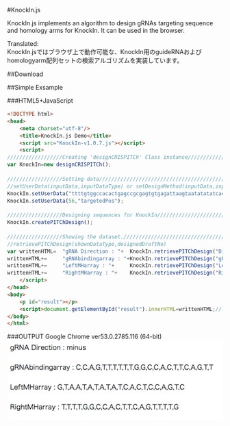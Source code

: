 #KnockIn.js

KnockIn.js implements an algorithm to design gRNAs targeting sequence and homology arms for KnockIn. It can be used in the browser.

Translated:  
KnockIn.jsではブラウザ上で動作可能な、KnockIn用のguideRNAおよびhomologyarm配列セットの検索アルゴリズムを実装しています。

##Download

##Simple Exsample

###HTML5+JavaScript
```html
<!DOCTYPE html>
<head>
	<meta charset="utf-8"/>
	<title>KnockIn.js Demo</title>
	<script src="KnockIn-v1.0.7.js"></script>
	<script>
//////////////////Creating 'designCRISPITCh' Class instance///////////////
var KnockIn=new	designCRISPITCh();

//////////////////Setting data////////////////////////////////////////////
//setUserData(inputData,inputDataType) or setDesignMethod(inputData,inputDataType)
KnockIn.setUserData("ttttgtggccacactgagccgcgagtgtgagattaagtaatatatatcactccagttttttggccacttcagttttggaccggccccacgaggaacgccaggcacgcttccagtttttaacgcctgccgcgacggccgctcggaaatcgc".toUpperCase(),"sequence");
KnockIn.setUserData(56,"targetedPos");

//////////////////Designing sequences for KnockIn/////////////////////////
KnockIn.createPITChDesign();

//////////////////Showing the dataset.////////////////////////////////////
//retrievePITChDesign(shownDataType,designedDraftNo)
var writtenHTML=  "gRNA Direction : "+  KnockIn.retrievePITChDesign("Direction",0)+       "<br><br>";
writtenHTML+=     "gRNAbindingarray : "+KnockIn.retrievePITChDesign("gRNAbindingarray",0)+"<br><br>";
writtenHTML+=     "LeftMHarray : "+     KnockIn.retrievePITChDesign("LeftMHarray",0)+     "<br><br>";
writtenHTML+=     "RightMHarray : "+    KnockIn.retrievePITChDesign("RightMHarray",0)+    "<br><br>";
	</script>
</head>
<body>
	<p id="result"></p>
	<script>document.getElementById("result").innerHTML=writtenHTML;//loaded!!!</script>
</body>
</html>
```

###OUTPUT
Google Chrome ver53.0.2785.116 (64-bit)
![simpleexample_result](https://github.com/Kazuki-Nakamae/public/blob/master/KnockIn.js/images/SEresult.jpg "simpleexample_result")
